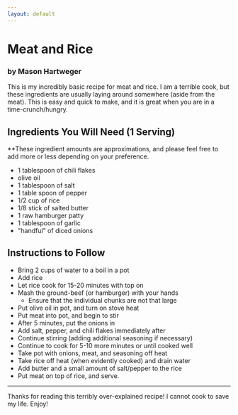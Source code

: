 ```yaml
---
layout: default
---
```

# Meat and Rice
### by Mason Hartweger

This is my incredibly basic recipe for meat and rice. I am a terrible cook, but these ingredients are usually laying around somewhere (aside from the meat). This is easy and quick to make, and it is great when you are in a time-crunch/hungry.

## Ingredients You Will Need (1 Serving)

**These ingredient amounts are approximations, and please feel free to add more or less depending on your preference.

*   1 tablespoon of chili flakes
*   olive oil
*   1 tablespoon of salt
*   1 table spoon of pepper
*   1/2 cup of rice
*   1/8 stick of salted butter
*   1 raw hamburger patty
*   1 tablespoon of garlic
*   "handful" of diced onions

## Instructions to Follow
-   Bring 2 cups of water to a boil in a pot
-   Add rice
-   Let rice cook for 15-20 minutes with top on
-   Mash the ground-beef (or hamburger) with your hands
    -   Ensure that the individual chunks are not that large
-   Put olive oil in pot, and turn on stove heat
-   Put meat into pot, and begin to stir
-   After 5 minutes, put the onions in
-   Add salt, pepper, and chili flakes immediately after
-   Continue stirring (adding additional seasoning if necessary)
-   Continue to cook for 5-10 more minutes or until cooked well
-   Take pot with onions, meat, and seasoning off heat
-   Take rice off heat (when evidently cooked) and drain water
-   Add butter and a small amount of salt/pepper to the rice
-   Put meat on top of rice, and serve.

* * *

Thanks for reading this terribly over-explained recipe! I cannot cook to save my life. Enjoy!